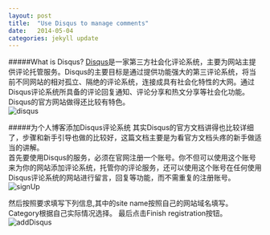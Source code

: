 ```yaml
---
layout: post
title:  "Use Disqus to manage comments"
date:   2014-05-04
categories: jekyll update
---
```

#####What is Disqus?
[Disqus](http://disqus.com/)是一家第三方社会化评论系统，主要为网站主提供评论托管服务。Disqus的主要目标是通过提供功能强大的第三评论系统，将当前不同网站的相对孤立、隔绝的评论系统，连接成具有社会化特性的大网。通过Disqus评论系统所具备的评论回复通知、评论分享和热文分享等社会化功能。   
Disqus的官方网站做得还比较有特色。    
![disqus](http://geekbing.com/img/disqus.png)

#####为个人博客添加Disqus评论系统
其实Disqus的官方文档讲得也比较详细了，步骤和新手引导也做的比较好，这篇文档主要是为看官方文档头疼的新手做适当的讲解。   
首先要使用Disqus的服务，必须在官网注册一个账号。你不但可以使用这个账号来为你的网站添加评论系统，托管你的评论服务，还可以使用这个账号在任何使用Disqus评论系统的网站进行留言，回复等功能，而不需重复的注册账号。
![signUp](http://geekbing.com/img/disqussignup.png)

然后按照要求填写下列信息,其中的site name按照自己的网站域名填写。Category根据自己实际情况选择。 最后点击Finish registration按钮。  
![addDisqus](http://geekbing.com/img/addDisqus.png)

